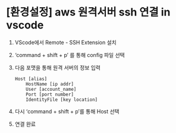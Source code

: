 # [환경설정] aws 원격서버 ssh 연결 in vscode

1. VScode에서 Remote - SSH Extension 설치
2. ‘command + shift + p’ 를 통해 config 파일 선택
3. 다음 포맷을 통해 원격 서버의 정보 입력
    
    ```
    Host [alias]
    	HostName [ip addr]
    	User [account_name]
    	Port [port number]
    	IdentityFile [key location]
    ```
    
4. 다시 ‘command + shift + p’를 통해 Host 선택
5. 연결 완료